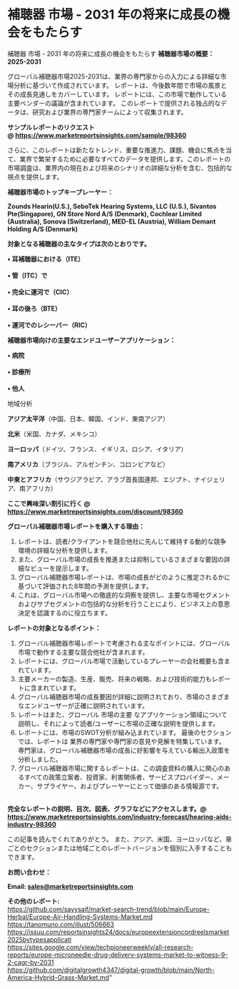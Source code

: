 # 補聴器 市場 - 2031 年の将来に成長の機会をもたらす
 補聴器 市場 - 2031 年の将来に成長の機会をもたらす
<strong><b>補聴器市場の概要：2025-2031</b></strong>

グローバル補聴器市場2025-2031は、業界の専門家からの入力による詳細な市場分析に基づいて作成されています。 レポートは、今後数年間で市場の風景とその成長見通しをカバーしています。 レポートには、この市場で動作している主要ベンダーの議論が含まれています。 このレポートで提供される独占的なデータは、研究および業界の専門家チームによって収集されます。

<strong>サンプルレポートのリクエスト @ <a href=https://www.marketreportsinsights.com/sample/98360>https://www.marketreportsinsights.com/sample/98360</a></strong>

さらに、このレポートは新たなトレンド、重要な推進力、課題、機会に焦点を当て、業界で繁栄するために必要なすべてのデータを提供します。このレポートの市場調査は、業界内の現在および将来のシナリオの詳細な分析を含む、包括的な視点を提供します。

<strong>補聴器市場のトップキープレーヤー：</strong>

<strong>Zounds Hearin(U.S.), SeboTek Hearing Systems, LLC (U.S.), Sivantos Pte(Singapore), GN Store Nord A/S (Denmark), Cochlear Limited (Australia), Sonova (Switzerland), MED-EL (Austria), William Demant Holding A/S (Denmark)</strong>

<strong><b>対象となる補聴器の主なタイプは次のとおりです。</b></strong>

<strong>• 耳補聴器における（ITE）<br><br>• 管（ITC）で<br><br>• 完全に運河で（CIC）<br><br>• 耳の後ろ（BTE）<br><br>• 運河でのレシーバー（RIC）</strong>

<strong><b>補聴器市場向けの主要なエンドユーザーアプリケーション：</b></strong>

<strong>• 病院<br><br>• 診療所<br><br>• 他人</strong>

 地域分析

<strong><b>アジア太平洋</b></strong>（中国、日本、韓国、インド、東南アジア）

<strong><b>北米</b></strong>（米国、カナダ、メキシコ）

<strong><b>ヨーロッパ</b></strong>（ドイツ、フランス、イギリス、ロシア、イタリア）

<strong><b>南アメリカ</b></strong>（ブラジル、アルゼンチン、コロンビアなど）

<strong><b>中東とアフリカ</b></strong>（サウジアラビア、アラブ首長国連邦、エジプト、ナイジェリア、南アフリカ）

<strong>ここで興味深い割引に行く @ <a href=https://www.marketreportsinsights.com/discount/98360>https://www.marketreportsinsights.com/discount/98360</a></strong>

<strong><b>グローバル補聴器市場レポートを購入する理由：</b></strong>
<ol>
  <li>レポートは、読者/クライアントを競合他社に先んじて維持する動的な競争環境の詳細な分析を提供します。</li>
  <li>また、グローバル市場の成長を推進または抑制しているさまざまな要因の詳細なビューを提示します。</li>
  <li>グローバル補聴器市場レポートは、市場の成長がどのように推定されるかに基づいて評価された8年間の予測を提供します。</li>
  <li>これは、グローバル市場への徹底的な洞察を提供し、主要な市場セグメントおよびサブセグメントの包括的な分析を行うことにより、ビジネス上の意思決定を認識するのに役立ちます。</li>
</ol>
<strong><b>レポートの対象となるポイント：</b></strong>
<ol>
  <li>グローバル補聴器市場レポートで考慮される主なポイントには、グローバル市場で動作する主要な競合他社が含まれます。</li>
  <li>レポートには、グローバル市場で活動しているプレーヤーの会社概要も含まれています。</li>
  <li>主要メーカーの製造、生産、販売、将来の戦略、および技術的能力もレポートに含まれています。</li>
  <li>グローバル補聴器市場の成長要因が詳細に説明されており、市場のさまざまなエンドユーザーが正確に説明されています。</li>
  <li>レポートはまた、グローバル 市場の主要 なアプリケーション領域について説明し、それによって読者/ユーザーに市場の正確な説明を提供します。</li>
  <li>レポートには、市場のSWOT分析が組み込まれています。 最後のセクションでは、レポートは 業界の専門家や専門家の意見や見解を特集しています。 専門家は、グローバル補聴器市場の成長に好影響を与えている輸出入政策を分析しました。</li>
  <li>グローバル補聴器市場に関するレポートは、この調査資料の購入に関心のあるすべての政策立案者、投資家、利害関係者、サービスプロバイダー、メーカー、サプライヤー、およびプレーヤーにとって価値のある情報源です。</li>
</ol><br>
<strong>完全なレポートの説明、目次、図表、グラフなどにアクセスします。@ <a href=https://www.marketreportsinsights.com/industry-forecast/hearing-aids-industry-98360>https://www.marketreportsinsights.com/industry-forecast/hearing-aids-industry-98360</a></strong>

この記事を読んでくれてありがとう。 また、アジア、米国、ヨーロッパなど、章ごとのセクションまたは地域ごとのレポートバージョンを個別に入手することもできます。

<strong><b>お問い合わせ：</b></strong>

<strong>Email: </strong><a href=mailto:sales@marketreportsinsights.com><strong>sales@marketreportsinsights.com</strong></a>

<strong>その他のレポート:</strong>
<br>
<a href=https://github.com/sayysaif/market-search-trend/blob/main/Europe-Herbal/Europe-Air-Handling-Systems-Market.md>https://github.com/sayysaif/market-search-trend/blob/main/Europe-Herbal/Europe-Air-Handling-Systems-Market.md</a>
<br>
<a href=https://tanomuno.com/illust/506663>https://tanomuno.com/illust/506663</a>
<br>
<a href=https://issuu.com/reportsinsights24/docs/europeextensioncordreelsmarket2025bytypesapplicati>https://issuu.com/reportsinsights24/docs/europeextensioncordreelsmarket2025bytypesapplicati</a>
<br>
<a href=https://sites.google.com/view/techpioneerweekly/all-research-reports/europe-microneedle-drug-delivery-systems-market-to-witness-9-2-cagr-by-2031>https://sites.google.com/view/techpioneerweekly/all-research-reports/europe-microneedle-drug-delivery-systems-market-to-witness-9-2-cagr-by-2031</a>
<br>
<a href=https://github.com/digitalgrowth4347/digital-growth/blob/main/North-America-Hybrid-Grass-Market.md>https://github.com/digitalgrowth4347/digital-growth/blob/main/North-America-Hybrid-Grass-Market.md</a>"
